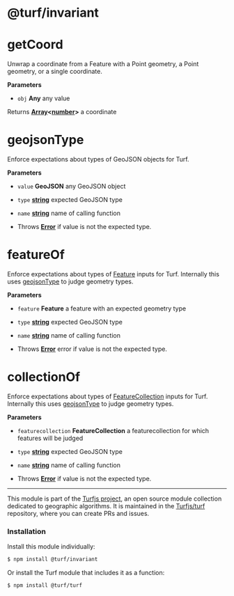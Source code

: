 # @turf/invariant

# getCoord

Unwrap a coordinate from a Feature with a Point geometry, a Point
geometry, or a single coordinate.

**Parameters**

-   `obj` **Any** any value

Returns **[Array](https://developer.mozilla.org/en-US/docs/Web/JavaScript/Reference/Global_Objects/Array)&lt;[number](https://developer.mozilla.org/en-US/docs/Web/JavaScript/Reference/Global_Objects/Number)>** a coordinate

# geojsonType

Enforce expectations about types of GeoJSON objects for Turf.

**Parameters**

-   `value` **GeoJSON** any GeoJSON object
-   `type` **[string](https://developer.mozilla.org/en-US/docs/Web/JavaScript/Reference/Global_Objects/String)** expected GeoJSON type
-   `name` **[string](https://developer.mozilla.org/en-US/docs/Web/JavaScript/Reference/Global_Objects/String)** name of calling function


-   Throws **[Error](https://developer.mozilla.org/en-US/docs/Web/JavaScript/Reference/Global_Objects/Error)** if value is not the expected type.

# featureOf

Enforce expectations about types of [Feature](Feature) inputs for Turf.
Internally this uses [geojsonType](geojsonType) to judge geometry types.

**Parameters**

-   `feature` **Feature** a feature with an expected geometry type
-   `type` **[string](https://developer.mozilla.org/en-US/docs/Web/JavaScript/Reference/Global_Objects/String)** expected GeoJSON type
-   `name` **[string](https://developer.mozilla.org/en-US/docs/Web/JavaScript/Reference/Global_Objects/String)** name of calling function


-   Throws **[Error](https://developer.mozilla.org/en-US/docs/Web/JavaScript/Reference/Global_Objects/Error)** error if value is not the expected type.

# collectionOf

Enforce expectations about types of [FeatureCollection](FeatureCollection) inputs for Turf.
Internally this uses [geojsonType](geojsonType) to judge geometry types.

**Parameters**

-   `featurecollection` **FeatureCollection** a featurecollection for which features will be judged
-   `type` **[string](https://developer.mozilla.org/en-US/docs/Web/JavaScript/Reference/Global_Objects/String)** expected GeoJSON type
-   `name` **[string](https://developer.mozilla.org/en-US/docs/Web/JavaScript/Reference/Global_Objects/String)** name of calling function


-   Throws **[Error](https://developer.mozilla.org/en-US/docs/Web/JavaScript/Reference/Global_Objects/Error)** if value is not the expected type.

---

This module is part of the [Turfjs project](http://turfjs.org/), an open source
module collection dedicated to geographic algorithms. It is maintained in the
[Turfjs/turf](https://github.com/Turfjs/turf) repository, where you can create
PRs and issues.

### Installation

Install this module individually:

```sh
$ npm install @turf/invariant
```

Or install the Turf module that includes it as a function:

```sh
$ npm install @turf/turf
```
